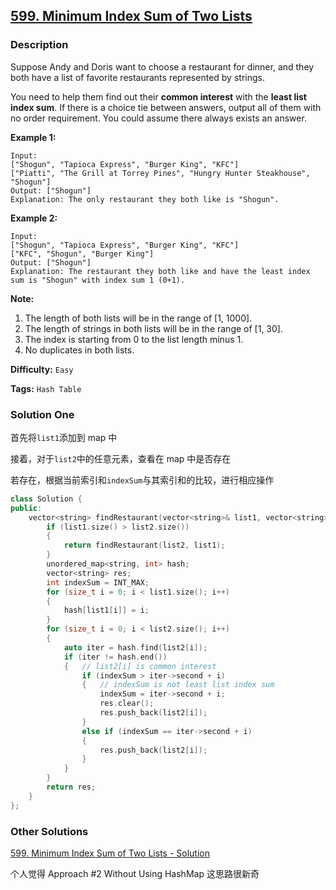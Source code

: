 ## [599. Minimum Index Sum of Two Lists](https://leetcode.com/problems/minimum-index-sum-of-two-lists/#/description)

### Description

Suppose Andy and Doris want to choose a restaurant for dinner, and they both have a list of favorite restaurants represented by strings.

You need to help them find out their **common interest** with the **least list index sum**. If there is a choice tie between answers, output all of them with no order requirement. You could assume there always exists an answer.

**Example 1:**

```
Input:
["Shogun", "Tapioca Express", "Burger King", "KFC"]
["Piatti", "The Grill at Torrey Pines", "Hungry Hunter Steakhouse", "Shogun"]
Output: ["Shogun"]
Explanation: The only restaurant they both like is "Shogun".

```

**Example 2:**

```
Input:
["Shogun", "Tapioca Express", "Burger King", "KFC"]
["KFC", "Shogun", "Burger King"]
Output: ["Shogun"]
Explanation: The restaurant they both like and have the least index sum is "Shogun" with index sum 1 (0+1).

```

**Note:**

1. The length of both lists will be in the range of [1, 1000].
2. The length of strings in both lists will be in the range of [1, 30].
3. The index is starting from 0 to the list length minus 1.
4. No duplicates in both lists.

**Difficulty:** `Easy`

**Tags:** `Hash Table`

### Solution One

首先将`list1`添加到 map 中

接着，对于`list2`中的任意元素，查看在 map 中是否存在

若存在，根据当前索引和`indexSum`与其索引和的比较，进行相应操作

```c++
class Solution {
public:
    vector<string> findRestaurant(vector<string>& list1, vector<string>& list2) {
        if (list1.size() > list2.size())
        {
            return findRestaurant(list2, list1);
        }
        unordered_map<string, int> hash;
        vector<string> res;
        int indexSum = INT_MAX;
        for (size_t i = 0; i < list1.size(); i++)
        {
            hash[list1[i]] = i;
        }
        for (size_t i = 0; i < list2.size(); i++)
        {
            auto iter = hash.find(list2[i]);
            if (iter != hash.end())
            {	// list2[i] is common interest
                if (indexSum > iter->second + i)
                {	// indexSum is not least list index sum
                    indexSum = iter->second + i;
                    res.clear();
                    res.push_back(list2[i]);
                }
                else if (indexSum == iter->second + i)
                {
                    res.push_back(list2[i]);
                }
            }
        }
        return res;
    }
};
```

### Other Solutions

[599. Minimum Index Sum of Two Lists - Solution](https://leetcode.com/problems/minimum-index-sum-of-two-lists/solution/)

个人觉得 Approach #2 Without Using HashMap 这思路很新奇
